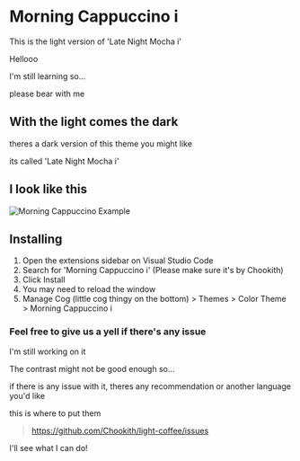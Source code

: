 # Morning Cappuccino i
This is the light version of 'Late Night Mocha i' 


Hellooo

I'm still learning so...

please bear with me 

## With the light comes the dark
theres a dark version of this theme you might like

its called 'Late Night Mocha i'

## I look like this 

![Morning Cappuccino Example]()

## Installing

1. Open the extensions sidebar on Visual Studio Code
1. Search for 'Morning Cappuccino i' (Please make sure it's by Chookith)
1. Click Install
1. You may need to reload the window
1. Manage Cog (little cog thingy on the bottom) > Themes > Color Theme > Morning Cappuccino i

### Feel free to give us a yell if there's any issue
I'm still working on it

The contrast might not be good enough so...

if there is any issue with it, theres any recommendation or another language you'd like 

this is where to put them

>https://github.com/Chookith/light-coffee/issues

I'll see what I can do!